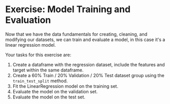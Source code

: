 # Exercise: Model Training and Evaluation

Now that we have the data fundamentals for creating, cleaning, and modifying our datasets, we can train and evaluate a model, in this case it's a linear regression model.

Your tasks for this exercise are:
1. Create a dataframe with the regression dataset, include the features and target within the same dataframe.
2. Create a 60% Train / 20% Validation / 20% Test dataset group using the `train_test_split` method.
3. Fit the LinearRegression model on the training set.
4. Evaluate the model on the validation set.
5. Evaluate the model on the test set.
